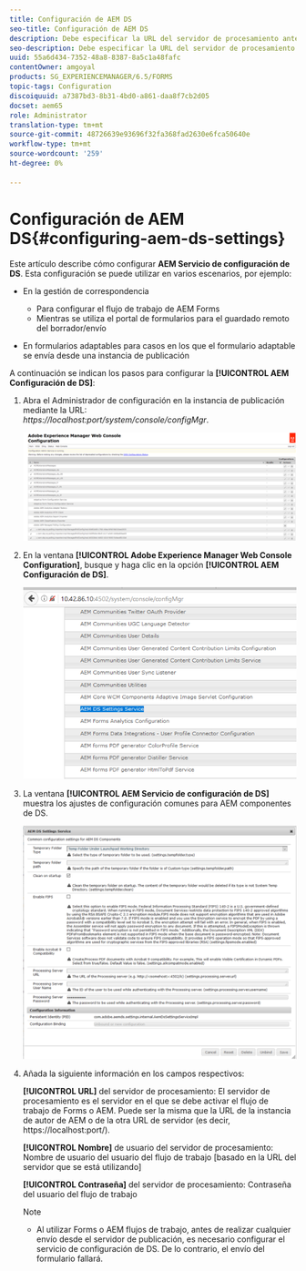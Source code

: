 ```yaml
---
title: Configuración de AEM DS
seo-title: Configuración de AEM DS
description: Debe especificar la URL del servidor de procesamiento antes de enviar un formulario.
seo-description: Debe especificar la URL del servidor de procesamiento antes de enviar un formulario.
uuid: 55a6d434-7352-48a8-8387-8a5c1a48fafc
contentOwner: amgoyal
products: SG_EXPERIENCEMANAGER/6.5/FORMS
topic-tags: Configuration
discoiquuid: a7387bd3-8b31-4bd0-a861-daa8f7cb2d05
docset: aem65
role: Administrator
translation-type: tm+mt
source-git-commit: 48726639e93696f32fa368fad2630e6fca50640e
workflow-type: tm+mt
source-wordcount: '259'
ht-degree: 0%

---
```



# Configuración de AEM DS{#configuring-aem-ds-settings}

Este artículo describe cómo configurar **AEM Servicio de configuración de DS**. Esta configuración se puede utilizar en varios escenarios, por ejemplo:

* En la gestión de correspondencia

   * Para configurar el flujo de trabajo de AEM Forms
   * Mientras se utiliza el portal de formularios para el guardado remoto del borrador/envío

* En formularios adaptables para casos en los que el formulario adaptable se envía desde una instancia de publicación

A continuación se indican los pasos para configurar la **[!UICONTROL AEM Configuración de DS]**:

1. Abra el Administrador de configuración en la instancia de publicación mediante la URL:\
   *https://localhost:port/system/console/configMgr*.

   ![Configuración de AEM consola web](assets/web_configuration_console_new.png)

1. En la ventana **[!UICONTROL Adobe Experience Manager Web Console Configuration]**, busque y haga clic en la opción **[!UICONTROL AEM Configuración de DS]**.

   ![Configuración de DS](assets/ds_settings_new.png)

1. La ventana **[!UICONTROL AEM Servicio de configuración de DS]** muestra los ajustes de configuración comunes para AEM componentes de DS.

   ![Servicio de configuración de DS](assets/ds_settings_service_new.png)

1. Añada la siguiente información en los campos respectivos:

   **[!UICONTROL URL]** del servidor de procesamiento: El servidor de procesamiento es el servidor en el que se debe activar el flujo de trabajo de Forms o AEM. Puede ser la misma que la URL de la instancia de autor de AEM o de la otra URL de servidor (es decir, https://localhost:port/).

   **[!UICONTROL Nombre]** de usuario del servidor de procesamiento: Nombre de usuario del usuario del flujo de trabajo  [basado en la URL del servidor que se está utilizando]

   **[!UICONTROL Contraseña]** del servidor de procesamiento: Contraseña del usuario del flujo de trabajo

   >[!NOTE]
   >
   >
   >    
   >    
   >    * Al utilizar Forms o AEM flujos de trabajo, antes de realizar cualquier envío desde el servidor de publicación, es necesario configurar el servicio de configuración de DS. De lo contrario, el envío del formulario fallará.


